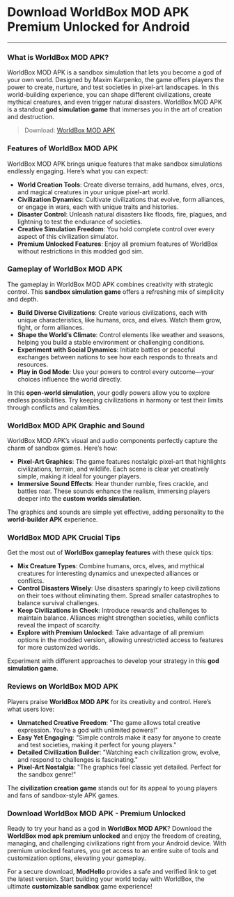 # Download WorldBox MOD APK Premium Unlocked for Android

---

### What is WorldBox MOD APK?

WorldBox MOD APK is a sandbox simulation that lets you become a god of your own world. Designed by Maxim Karpenko, the game offers players the power to create, nurture, and test societies in pixel-art landscapes. In this world-building experience, you can shape different civilizations, create mythical creatures, and even trigger natural disasters. WorldBox MOD APK is a standout **god simulation game** that immerses you in the art of creation and destruction.

>Download: [WorldBox MOD APK](https://modhello.com/worldbox/)

### Features of WorldBox MOD APK

WorldBox MOD APK brings unique features that make sandbox simulations endlessly engaging. Here’s what you can expect:

- **World Creation Tools**: Create diverse terrains, add humans, elves, orcs, and magical creatures in your unique pixel-art world.
- **Civilization Dynamics**: Cultivate civilizations that evolve, form alliances, or engage in wars, each with unique traits and histories.
- **Disaster Control**: Unleash natural disasters like floods, fire, plagues, and lightning to test the endurance of societies.
- **Creative Simulation Freedom**: You hold complete control over every aspect of this civilization simulator.
- **Premium Unlocked Features**: Enjoy all premium features of WorldBox without restrictions in this modded god sim.

### Gameplay of WorldBox MOD APK

The gameplay in WorldBox MOD APK combines creativity with strategic control. This **sandbox simulation game** offers a refreshing mix of simplicity and depth.

- **Build Diverse Civilizations**: Create various civilizations, each with unique characteristics, like humans, orcs, and elves. Watch them grow, fight, or form alliances.
- **Shape the World’s Climate**: Control elements like weather and seasons, helping you build a stable environment or challenging conditions.
- **Experiment with Social Dynamics**: Initiate battles or peaceful exchanges between nations to see how each responds to threats and resources.
- **Play in God Mode**: Use your powers to control every outcome—your choices influence the world directly.

In this **open-world simulation**, your godly powers allow you to explore endless possibilities. Try keeping civilizations in harmony or test their limits through conflicts and calamities.

### WorldBox MOD APK Graphic and Sound

WorldBox MOD APK’s visual and audio components perfectly capture the charm of sandbox games. Here’s how:

- **Pixel-Art Graphics**: The game features nostalgic pixel-art that highlights civilizations, terrain, and wildlife. Each scene is clear yet creatively simple, making it ideal for younger players.
- **Immersive Sound Effects**: Hear thunder rumble, fires crackle, and battles roar. These sounds enhance the realism, immersing players deeper into the **custom worlds simulation**.
  
The graphics and sounds are simple yet effective, adding personality to the **world-builder APK** experience.

### WorldBox MOD APK Crucial Tips

Get the most out of **WorldBox gameplay features** with these quick tips:

- **Mix Creature Types**: Combine humans, orcs, elves, and mythical creatures for interesting dynamics and unexpected alliances or conflicts.
- **Control Disasters Wisely**: Use disasters sparingly to keep civilizations on their toes without eliminating them. Spread smaller catastrophes to balance survival challenges.
- **Keep Civilizations in Check**: Introduce rewards and challenges to maintain balance. Alliances might strengthen societies, while conflicts reveal the impact of scarcity.
- **Explore with Premium Unlocked**: Take advantage of all premium options in the modded version, allowing unrestricted access to features for more customized worlds.

Experiment with different approaches to develop your strategy in this **god simulation game**.

### Reviews on WorldBox MOD APK

Players praise **WorldBox MOD APK** for its creativity and control. Here’s what users love:

- **Unmatched Creative Freedom**: "The game allows total creative expression. You’re a god with unlimited powers!"
- **Easy Yet Engaging**: "Simple controls make it easy for anyone to create and test societies, making it perfect for young players."
- **Detailed Civilization Builder**: "Watching each civilization grow, evolve, and respond to challenges is fascinating."
- **Pixel-Art Nostalgia**: "The graphics feel classic yet detailed. Perfect for the sandbox genre!"

The **civilization creation game** stands out for its appeal to young players and fans of sandbox-style APK games.

### Download WorldBox MOD APK - Premium Unlocked

Ready to try your hand as a god in **WorldBox MOD APK**? Download the **WorldBox mod apk premium unlocked** and enjoy the freedom of creating, managing, and challenging civilizations right from your Android device. With premium unlocked features, you get access to an entire suite of tools and customization options, elevating your gameplay.

For a secure download, **ModHello** provides a safe and verified link to get the latest version. Start building your world today with WorldBox, the ultimate **customizable sandbox** game experience!
